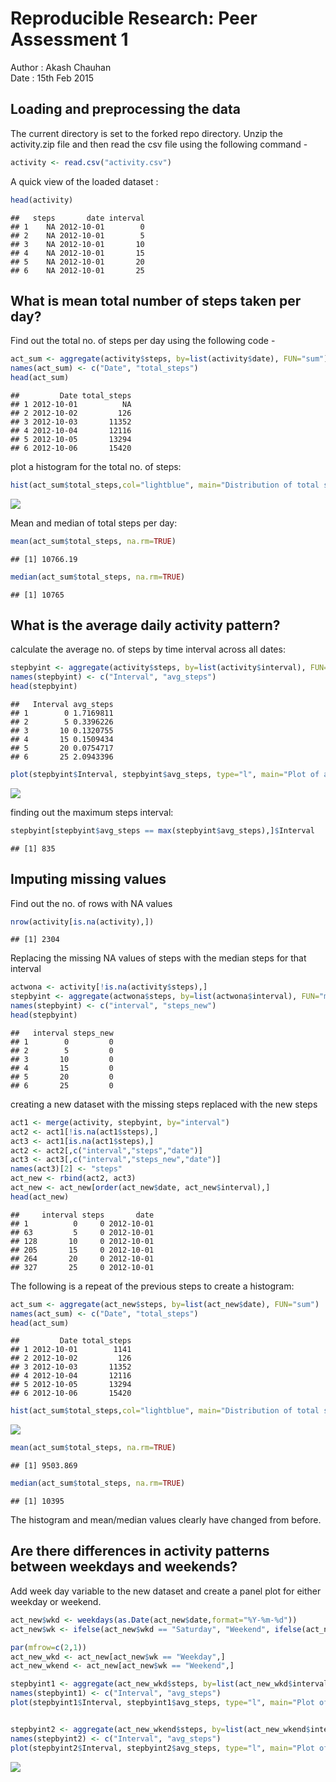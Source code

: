 # Reproducible Research: Peer Assessment 1

Author  : Akash Chauhan  
Date    : 15th Feb 2015


## Loading and preprocessing the data

The current directory is set to the forked repo directory.
Unzip the activity.zip file and then read the csv file using the following command - 


```r
activity <- read.csv("activity.csv")
```

A quick view of the loaded dataset :


```r
head(activity)
```

```
##   steps       date interval
## 1    NA 2012-10-01        0
## 2    NA 2012-10-01        5
## 3    NA 2012-10-01       10
## 4    NA 2012-10-01       15
## 5    NA 2012-10-01       20
## 6    NA 2012-10-01       25
```


## What is mean total number of steps taken per day?

Find out the total no. of steps per day using the following code -


```r
act_sum <- aggregate(activity$steps, by=list(activity$date), FUN="sum")
names(act_sum) <- c("Date", "total_steps")
head(act_sum)
```

```
##         Date total_steps
## 1 2012-10-01          NA
## 2 2012-10-02         126
## 3 2012-10-03       11352
## 4 2012-10-04       12116
## 5 2012-10-05       13294
## 6 2012-10-06       15420
```

plot a histogram for the total no. of steps:


```r
hist(act_sum$total_steps,col="lightblue", main="Distribution of total steps per day",xlab="Total steps per day")
```

![](PA1_template_files/figure-html/unnamed-chunk-4-1.png) 

Mean and median of total steps per day:


```r
mean(act_sum$total_steps, na.rm=TRUE)
```

```
## [1] 10766.19
```

```r
median(act_sum$total_steps, na.rm=TRUE)
```

```
## [1] 10765
```


## What is the average daily activity pattern?

calculate the average no. of steps by time interval across all dates:


```r
stepbyint <- aggregate(activity$steps, by=list(activity$interval), FUN="mean", na.rm=TRUE)
names(stepbyint) <- c("Interval", "avg_steps")
head(stepbyint)
```

```
##   Interval avg_steps
## 1        0 1.7169811
## 2        5 0.3396226
## 3       10 0.1320755
## 4       15 0.1509434
## 5       20 0.0754717
## 6       25 2.0943396
```

```r
plot(stepbyint$Interval, stepbyint$avg_steps, type="l", main="Plot of average steps by interval", xlab="Interval", ylab="average steps")
```

![](PA1_template_files/figure-html/unnamed-chunk-6-1.png) 

finding out the maximum steps interval:


```r
stepbyint[stepbyint$avg_steps == max(stepbyint$avg_steps),]$Interval
```

```
## [1] 835
```

## Imputing missing values

Find out the no. of rows with NA values


```r
nrow(activity[is.na(activity),])
```

```
## [1] 2304
```


Replacing the missing NA values of steps with the median steps for that interval


```r
actwona <- activity[!is.na(activity$steps),]
stepbyint <- aggregate(actwona$steps, by=list(actwona$interval), FUN="median")
names(stepbyint) <- c("interval", "steps_new")
head(stepbyint)
```

```
##   interval steps_new
## 1        0         0
## 2        5         0
## 3       10         0
## 4       15         0
## 5       20         0
## 6       25         0
```

creating a new dataset with the missing steps replaced with the new steps


```r
act1 <- merge(activity, stepbyint, by="interval")
act2 <- act1[!is.na(act1$steps),]
act3 <- act1[is.na(act1$steps),]
act2 <- act2[,c("interval","steps","date")]
act3 <- act3[,c("interval","steps_new","date")]
names(act3)[2] <- "steps"
act_new <- rbind(act2, act3)
act_new <- act_new[order(act_new$date, act_new$interval),]
head(act_new)
```

```
##     interval steps       date
## 1          0     0 2012-10-01
## 63         5     0 2012-10-01
## 128       10     0 2012-10-01
## 205       15     0 2012-10-01
## 264       20     0 2012-10-01
## 327       25     0 2012-10-01
```


The following is a repeat of the previous steps to create a histogram:



```r
act_sum <- aggregate(act_new$steps, by=list(act_new$date), FUN="sum")
names(act_sum) <- c("Date", "total_steps")
head(act_sum)
```

```
##         Date total_steps
## 1 2012-10-01        1141
## 2 2012-10-02         126
## 3 2012-10-03       11352
## 4 2012-10-04       12116
## 5 2012-10-05       13294
## 6 2012-10-06       15420
```

```r
hist(act_sum$total_steps,col="lightblue", main="Distribution of total steps per day",xlab="Total steps per day")
```

![](PA1_template_files/figure-html/unnamed-chunk-11-1.png) 

```r
mean(act_sum$total_steps, na.rm=TRUE)
```

```
## [1] 9503.869
```

```r
median(act_sum$total_steps, na.rm=TRUE)
```

```
## [1] 10395
```

The histogram and mean/median values clearly have changed from before.




## Are there differences in activity patterns between weekdays and weekends?


Add week day variable to the new dataset and create a panel plot for
either weekday or weekend.


```r
act_new$wkd <- weekdays(as.Date(act_new$date,format="%Y-%m-%d"))
act_new$wk <- ifelse(act_new$wkd == "Saturday", "Weekend", ifelse(act_new$wkd == "Sunday", "Weekend", "Weekday"))

par(mfrow=c(2,1))
act_new_wkd <- act_new[act_new$wk == "Weekday",]
act_new_wkend <- act_new[act_new$wk == "Weekend",]

stepbyint1 <- aggregate(act_new_wkd$steps, by=list(act_new_wkd$interval), FUN="mean", na.rm=TRUE)
names(stepbyint1) <- c("Interval", "avg_steps")
plot(stepbyint1$Interval, stepbyint1$avg_steps, type="l", main="Plot of average steps by interval for weekdays", xlab="Interval", ylab="average steps")


stepbyint2 <- aggregate(act_new_wkend$steps, by=list(act_new_wkend$interval), FUN="mean", na.rm=TRUE)
names(stepbyint2) <- c("Interval", "avg_steps")
plot(stepbyint2$Interval, stepbyint2$avg_steps, type="l", main="Plot of average steps by interval for weekend", xlab="Interval", ylab="average steps")
```

![](PA1_template_files/figure-html/unnamed-chunk-12-1.png) 


